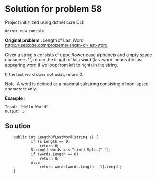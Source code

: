 # Solution for problem 58

Project initialized using dotnet core CLI:
```
dotnet new console
```

**Original problem** : Length of Last Word https://leetcode.com/problems/length-of-last-word   

Given a string s consists of upper/lower-case alphabets and empty space characters ' ', return the length of last word (last word means the last appearing word if we loop from left to right) in the string.

If the last word does not exist, return 0.

Note: A word is defined as a maximal substring consisting of non-space characters only.

**Example** :
```
Input: "Hello World"
Output: 5
```

## Solution

```
    public int LengthOfLastWord(string s) {
            if (s.Length == 0)
                return 0;
            String[] words = s.Trim().Split(" ");
            if (words.Length == 0)
                return 0;
            else
                return words[words.Length - 1].Length;
    }
```